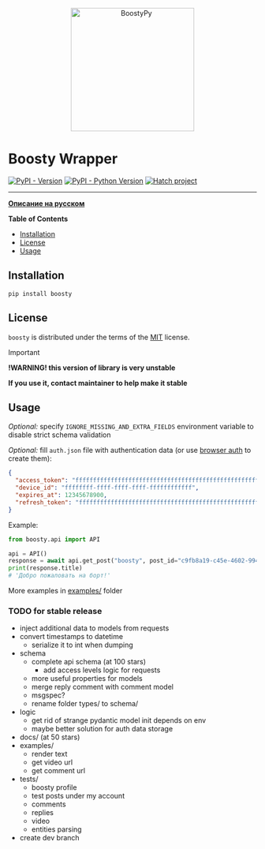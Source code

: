 <p align="center">
  <a href="https://github.com/barsikus007/boosty">
    <img src="https://raw.githubusercontent.com/barsikus007/boosty/master/logo.svg" alt="BoostyPy" height="250px">
  </a>
</p>

# Boosty Wrapper

[![PyPI - Version](https://img.shields.io/pypi/v/boosty.svg)](https://pypi.org/project/boosty)
[![PyPI - Python Version](https://img.shields.io/pypi/pyversions/boosty.svg)](https://pypi.org/project/boosty)
[![Hatch project](https://img.shields.io/badge/%F0%9F%A5%9A-Hatch-4051b5.svg)](https://github.com/pypa/hatch)

-----

**[Описание на русском](https://github.com/barsikus007/boosty/blob/master/README-ru.md)**

**Table of Contents**

- [Installation](#installation)
- [License](#license)
- [Usage](#usage)

## Installation

```console
pip install boosty
```

## License

`boosty` is distributed under the terms of the [MIT](https://spdx.org/licenses/MIT.html) license.

> [!IMPORTANT]
> **!WARNING! this version of library is very unstable**
>
> **If you use it, contact maintainer to help make it stable**

## Usage

*Optional:* specify `IGNORE_MISSING_AND_EXTRA_FIELDS` environment variable to disable strict schema validation

*Optional:* fill `auth.json` file with authentication data (or use [browser auth](https://github.com/barsikus007/boosty/blob/master/examples/browser_auth.py) to create them):

```json
{
  "access_token": "ffffffffffffffffffffffffffffffffffffffffffffffffffffffffffffffff",
  "device_id": "ffffffff-ffff-ffff-ffff-ffffffffffff",
  "expires_at": 12345678900,
  "refresh_token": "ffffffffffffffffffffffffffffffffffffffffffffffffffffffffffffffff"
}
```

Example:

```python
from boosty.api import API

api = API()
response = await api.get_post("boosty", post_id="c9fb8a19-c45e-4602-9942-087c3af28c1b")
print(response.title)
# 'Добро пожаловать на борт!'
```

More examples in [examples/](https://github.com/barsikus007/boosty/tree/master/examples/) folder

### TODO for stable release

- inject additional data to models from requests
- convert timestamps to datetime
  - serialize it to int when dumping
- schema
  - complete api schema (at 100 stars)
    - add access levels logic for requests
  - more useful properties for models
  - merge reply comment with comment model
  - msgspec?
  - rename folder types/ to schema/
- logic
  - get rid of strange pydantic model init depends on env
  - maybe better solution for auth data storage
- docs/ (at 50 stars)
- examples/
  - render text
  - get video url
  - get comment url
- tests/
  - boosty profile
  - test posts under my account
  - comments
  - replies
  - video
  - entities parsing
- create dev branch
